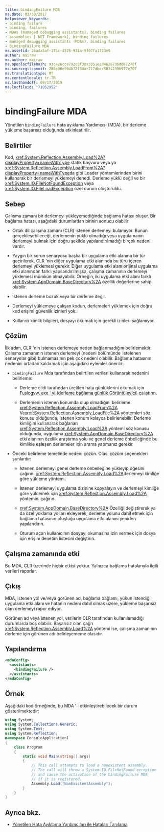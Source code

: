 ```yaml
---
title: bindingFailure MDA
ms.date: 03/30/2017
helpviewer_keywords:
- binding failure
- binding, failures
- MDAs (managed debugging assistants), binding failures
- assemblies [.NET Framework], binding failures
- managed debugging assistants (MDAs), binding failures
- BindingFailure MDA
ms.assetid: 26ada5af-175c-4576-931a-9f07fa1723e9
author: mairaw
ms.author: mairaw
ms.openlocfilehash: 93c426cce792c8f30a3551e2d4626736dd67278f
ms.sourcegitcommit: 289e06e904b72f34ac717dbcc5074239b977e707
ms.translationtype: MT
ms.contentlocale: tr-TR
ms.lasthandoff: 09/17/2019
ms.locfileid: "71052952"
---
```

# <a name="bindingfailure-mda"></a>bindingFailure MDA

Yönetilen `bindingFailure` hata ayıklama Yardımcısı (MDA), bir derleme yükleme başarısız olduğunda etkinleştirilir.

## <a name="symptoms"></a>Belirtiler

Kod, <xref:System.Reflection.Assembly.Load%2A?displayProperty=nameWithType> statik başvuru veya ya <xref:System.Reflection.Assembly.LoadFrom%2A?displayProperty=nameWithType>da gibi Loader yöntemlerinden birini kullanarak bir derlemeyi yüklemeyi denedi. Derleme yüklü değil ve bir <xref:System.IO.FileNotFoundException> veya <xref:System.IO.FileLoadException> özel durum oluşturuldu.

## <a name="cause"></a>Sebep

Çalışma zamanı bir derlemeyi yükleyemediğinde bağlama hatası oluşur. Bir bağlama hatası, aşağıdaki durumlardan birinin sonucu olabilir:

- Ortak dil çalışma zamanı (CLR) istenen derlemeyi bulamıyor. Bunun gerçekleşebileceği, derlemenin yüklü olmadığı veya uygulamanın derlemeyi bulmak için doğru şekilde yapılandırılmadığı birçok nedeni vardır.

- Yaygın bir sorun senaryosu başka bir uygulama etki alanına bir tür geçirilerek, CLR 'nin diğer uygulama etki alanında bu türü içeren derlemeyi yüklemesi gerekir. Diğer uygulama etki alanı orijinal uygulama etki alanından farklı yapılandırılmışsa, çalışma zamanının derlemeyi yüklemesi mümkün olmayabilir. Örneğin, iki uygulama etki alanı farklı <xref:System.AppDomain.BaseDirectory%2A> özellik değerlerine sahip olabilir.

- İstenen derleme bozuk veya bir derleme değil.

- Derlemeyi yüklemeye çalışan kodun, derlemeleri yüklemek için doğru kod erişimi güvenlik izinleri yok.

- Kullanıcı kimlik bilgileri, dosyayı okumak için gerekli izinleri sağlamıyor.

## <a name="resolution"></a>Çözüm

İlk adım, CLR 'nin istenen derlemeye neden bağlanmadığını belirlemektir. Çalışma zamanının istenen derlemeyi (nedeni bölümünde listelenen senaryolar gibi) bulmamasının pek çok nedeni olabilir. Bağlama hatasının nedenini ortadan kaldırmak için aşağıdaki eylemler önerilir:

- `bindingFailure` Mda tarafından belirtilen verileri kullanarak nedenini belirleme:

  - Derleme cildi tarafından üretilen hata günlüklerini okumak için [Fuslogvw. exe ' yi (derleme bağlama günlük Görüntüleyici)](../tools/fuslogvw-exe-assembly-binding-log-viewer.md) çalıştırın.

  - Derlemenin istenen konumda olup olmadığını belirleme. <xref:System.Reflection.Assembly.LoadFrom%2A> Ve<xref:System.Reflection.Assembly.LoadFile%2A> yöntemleri söz konusu olduğunda, istenen konum kolayca belirlenebilir. Derleme kimliğini kullanarak bağlanan <xref:System.Reflection.Assembly.Load%2A> yöntemi söz konusu olduğunda, uygulama <xref:System.AppDomain.BaseDirectory%2A> etki alanının özellik araştırma yolu ve genel derleme önbelleğinde bu kimlikle eşleşen derlemeler için arama yapmanız gerekir.

- Önceki belirleme temelinde nedeni çözün. Olası çözüm seçenekleri şunlardır:

  - İstenen derlemeyi genel derleme önbelleğine yükleyip öğesini çağırın. <xref:System.Reflection.Assembly.Load%2A>derlemeyi kimliğe göre yükleme yöntemi.

  - İstenen derlemeyi uygulama dizinine kopyalayın ve derlemeyi kimliğe göre yüklemek için <xref:System.Reflection.Assembly.Load%2A> yöntemini çağırın.

  - <xref:System.AppDomain.BaseDirectory%2A> Özelliği değiştirerek ya da özel yoklama yolları ekleyerek, derleme yolunu dahil etmek için bağlama hatasının oluştuğu uygulama etki alanını yeniden yapılandırın.

  - Oturum açan kullanıcının dosyayı okumasına izin vermek için dosya için erişim denetim listesini değiştirin.

## <a name="effect-on-the-runtime"></a>Çalışma zamanında etki

Bu MDA, CLR üzerinde hiçbir etkisi yoktur. Yalnızca bağlama hatalarıyla ilgili verileri raporlar.

## <a name="output"></a>Çıkış

MDA, istenen yol ve/veya görünen ad, bağlama bağlamı, yükün istendiği uygulama etki alanı ve hatanın nedeni dahil olmak üzere, yükleme başarısız olan derlemeyi rapor ediyor.

Görünen ad veya istenen yol, verilerin CLR tarafından kullanılamadığı durumlarda boş olabilir. Başarısız olan çağrı <xref:System.Reflection.Assembly.Load%2A> yöntemi ise, çalışma zamanının derleme için görünen adı belirleyememe olasıdır.

## <a name="configuration"></a>Yapılandırma

```xml
<mdaConfig>
  <assistants>
    <bindingFailure />
  </assistants>
</mdaConfig>
```

## <a name="example"></a>Örnek

Aşağıdaki kod örneğinde, bu MDA ' i etkinleştirebilecek bir durum gösterilmektedir:

```csharp
using System;
using System.Collections.Generic;
using System.Text;
using System.Reflection;
namespace ConsoleApplication1
{
    class Program
    {
        static void Main(string[] args)
        {
            // This call attempts to load a nonexistent assembly.
            // The call will throw a System.IO.FileNotFound exception
            // and cause the activation of the bindingFailure MDA
            // if it is registered.
            Assembly.Load("NonExistentAssembly");
        }
    }
}
```

## <a name="see-also"></a>Ayrıca bkz.

- [Yönetilen Hata Ayıklama Yardımcıları ile Hataları Tanılama](diagnosing-errors-with-managed-debugging-assistants.md)

